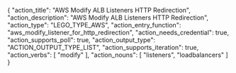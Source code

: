 {
"action_title": "AWS Modify ALB Listeners HTTP Redirection",
"action_description": "AWS Modify ALB Listeners HTTP Redirection",
"action_type": "LEGO_TYPE_AWS",
"action_entry_function": "aws_modify_listener_for_http_redirection",
"action_needs_credential": true,
"action_supports_poll": true,
"action_output_type": "ACTION_OUTPUT_TYPE_LIST",
"action_supports_iteration": true,
"action_verbs": [
"modify"
],
"action_nouns": [
"listeners",
"loadbalancers"
]
}
